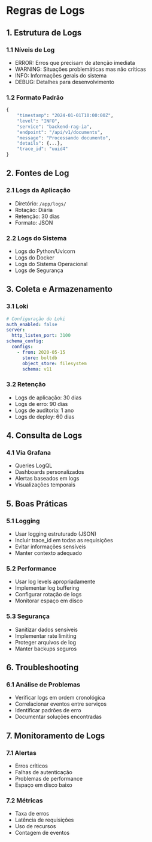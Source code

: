 # Regras de Logs

## 1. Estrutura de Logs

### 1.1 Níveis de Log

- ERROR: Erros que precisam de atenção imediata
- WARNING: Situações problemáticas mas não críticas
- INFO: Informações gerais do sistema
- DEBUG: Detalhes para desenvolvimento

### 1.2 Formato Padrão

```python
{
    "timestamp": "2024-01-01T10:00:00Z",
    "level": "INFO",
    "service": "backend-rag-ia",
    "endpoint": "/api/v1/documents",
    "message": "Processando documento",
    "details": {...},
    "trace_id": "uuid4"
}
```

## 2. Fontes de Log

### 2.1 Logs da Aplicação

- Diretório: `/app/logs/`
- Rotação: Diária
- Retenção: 30 dias
- Formato: JSON

### 2.2 Logs do Sistema

- Logs do Python/Uvicorn
- Logs do Docker
- Logs do Sistema Operacional
- Logs de Segurança

## 3. Coleta e Armazenamento

### 3.1 Loki

```yaml
# Configuração do Loki
auth_enabled: false
server:
  http_listen_port: 3100
schema_config:
  configs:
    - from: 2020-05-15
      store: boltdb
      object_store: filesystem
      schema: v11
```

### 3.2 Retenção

- Logs de aplicação: 30 dias
- Logs de erro: 90 dias
- Logs de auditoria: 1 ano
- Logs de deploy: 60 dias

## 4. Consulta de Logs

### 4.1 Via Grafana

- Queries LogQL
- Dashboards personalizados
- Alertas baseados em logs
- Visualizações temporais

## 5. Boas Práticas

### 5.1 Logging

- Usar logging estruturado (JSON)
- Incluir trace_id em todas as requisições
- Evitar informações sensíveis
- Manter contexto adequado

### 5.2 Performance

- Usar log levels apropriadamente
- Implementar log buffering
- Configurar rotação de logs
- Monitorar espaço em disco

### 5.3 Segurança

- Sanitizar dados sensíveis
- Implementar rate limiting
- Proteger arquivos de log
- Manter backups seguros

## 6. Troubleshooting

### 6.1 Análise de Problemas

- Verificar logs em ordem cronológica
- Correlacionar eventos entre serviços
- Identificar padrões de erro
- Documentar soluções encontradas

## 7. Monitoramento de Logs

### 7.1 Alertas

- Erros críticos
- Falhas de autenticação
- Problemas de performance
- Espaço em disco baixo

### 7.2 Métricas

- Taxa de erros
- Latência de requisições
- Uso de recursos
- Contagem de eventos
